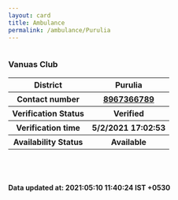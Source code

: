```yaml
---
layout: card
title: Ambulance
permalink: /ambulance/Purulia
---
```

<div class="row">
	<div class="column">
<div class="card_av">
<h3>Vanuas Club </h3>

<div class="info"><table>
<tr><th>District</th><th>Purulia</th></tr>
<tr><th>Contact number </th><th><a href="tel:8967366789">8967366789</a></th></tr>
<tr><th>Verification  Status</th><th>Verified</th></tr>
<tr><th>Verification time</th><th>5/2/2021 17:02:53</th></tr>
<tr><th>Availability Status</th><th>Available</th></tr>
</table></div></div>
</div>
</div> <br><br>
<h4> Data updated at: 2021:05:10 11:40:24 IST +0530 </h4>